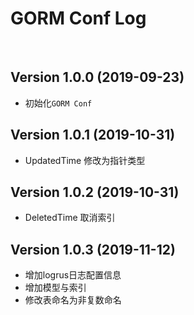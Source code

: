 # GORM Conf Log

<br/>

## Version 1.0.0 (2019-09-23)

- 初始化`GORM Conf`

## Version 1.0.1 (2019-10-31)

- UpdatedTime 修改为指针类型

## Version 1.0.2 (2019-10-31)

- DeletedTime 取消索引

## Version 1.0.3 (2019-11-12)

- 增加logrus日志配置信息
- 增加模型与索引
- 修改表命名为非复数命名
